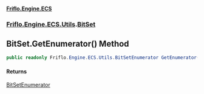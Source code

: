 #### [Friflo.Engine.ECS](index.md#'index')
### [Friflo.Engine.ECS.Utils](Friflo.Engine.ECS.Utils.md#'Friflo.Engine.ECS.Utils').[BitSet](BitSet.md#'Friflo.Engine.ECS.Utils.BitSet')

## BitSet.GetEnumerator() Method

```csharp
public readonly Friflo.Engine.ECS.Utils.BitSetEnumerator GetEnumerator();
```

#### Returns
[BitSetEnumerator](BitSetEnumerator.md#'Friflo.Engine.ECS.Utils.BitSetEnumerator')